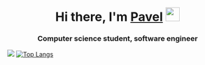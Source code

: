 <h1 align="center">Hi there, I'm <a href="https://daniilshat.ru/" target="_blank">Pavel</a> 
<img src="https://github.com/blackcater/blackcater/raw/main/images/Hi.gif" height="32"/></h1>
<h3 align="center">Computer science student, software engineer</h3>

![](https://github-profile-summary-cards.vercel.app/api/cards/profile-details?username=PavelKozaev&theme=solarized_dark)
[![Top Langs](https://github-readme-stats.vercel.app/api/top-langs/?username=PavelKozaev&layout=compact)](https://github.com/anuraghazra/github-readme-stats)


<!--
**PavelKozaev/PavelKozaev** is a ✨ _special_ ✨ repository because its `README.md` (this file) appears on your GitHub profile.

Here are some ideas to get you started:

- 🔭 I’m currently working on ...
- 🌱 I’m currently learning ...
- 👯 I’m looking to collaborate on ...
- 🤔 I’m looking for help with ...
- 💬 Ask me about ...
- 📫 How to reach me: ...
- 😄 Pronouns: ...
- ⚡ Fun fact: ...
-->
